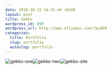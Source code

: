 ```yaml
--- 
date: 2010-10-15 14:31:44 +0100
layout: post
title: Gekko
wordpress_id: 899
wordpress_url: http://www.olliekav.com/?p=899
categories: 
  title: Portfolio
  slug: portfolio
  autoslug: portfolio
---
```

![](http://www.olliekav.com/wp-content/uploads/gekko-one.jpg "gekko-one")![](http://www.olliekav.com/wp-content/uploads/gekko-two.jpg "gekko-two")![](http://www.olliekav.com/wp-content/uploads/gekko-site.jpg "gekko-site")
